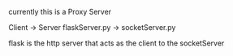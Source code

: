 currently this is a Proxy Server

Client -> Server
flaskServer.py -> socketServer.py

flask is the http server that acts as the client to the socketServer
